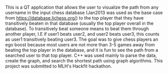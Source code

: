 This is a QT application that allows the user to visualize the path from any username in the input chess database (Jan2013 was used as the base case from https://database.lichess.org/)
to the top player that they have transitively beaten in that database (usually the top player overall in the database). To transitively beat someone means to beat them through another
player, I.E if user1 beats user2, and user2 beats user3, this counts as user1 transitively beating user3.
The goal was to give chess players an ego boost because most users are not more than 3-5 games away from beating the top player in the database, and it is fun to see the path from
a searched user to that top player.
C++ was used mainly to parse the data, create the graph, and search the shortest path using graph algorithms.
This project was submitted to MLH's Hackfit hackathon.
